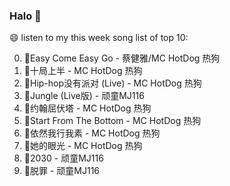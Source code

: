 

### Halo 👋

😄 listen to my this week song list of top 10:

0. 🌈Easy Come Easy Go - 蔡健雅/MC HotDog 热狗
1. 🌈十局上半 - MC HotDog 热狗
2. 🌈Hip-hop没有派对 (Live) - MC HotDog 热狗
3. 🌈Jungle (Live版) - 顽童MJ116
4. 🌈约翰屈伏塔 - MC HotDog 热狗
5. 🌈Start From The Bottom - MC HotDog 热狗
6. 🌈依然我行我素 - MC HotDog 热狗
7. 🌈她的眼光 - MC HotDog 热狗
8. 🌈2030 - 顽童MJ116
9. 🌈脱罪 - 顽童MJ116


